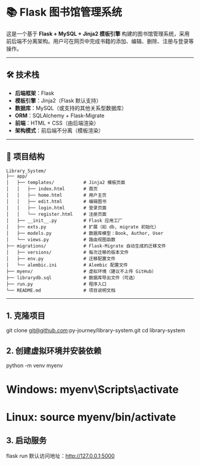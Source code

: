 # 📚 Flask 图书馆管理系统

这是一个基于 **Flask + MySQL + Jinja2 模板引擎** 构建的图书馆管理系统，采用前后端不分离架构。用户可在网页中完成书籍的添加、编辑、删除、注册与登录等操作。

---

## 🛠 技术栈

- **后端框架**：Flask
- **模板引擎**：Jinja2（Flask 默认支持）
- **数据库**：MySQL（或支持的其他关系型数据库）
- **ORM**：SQLAlchemy + Flask-Migrate
- **前端**：HTML + CSS（由后端渲染）
- **架构模式**：前后端不分离（模板渲染）

---

## 📂 项目结构

```text
Library_System/
├── app/
│   ├── templates/           # Jinja2 模板页面
│   │   ├── index.html       # 首页
│   │   ├── home.html        # 用户主页
│   │   ├── edit.html        # 编辑图书
│   │   ├── login.html       # 登录页面
│   │   └── register.html    # 注册页面
│   ├── __init__.py          # Flask 应用工厂
│   ├── exts.py              # 扩展（如 db, migrate 初始化）
│   ├── models.py            # 数据库模型：Book, Author, User
│   └── views.py             # 路由视图函数
├── migrations/              # Flask-Migrate 自动生成的迁移文件
│   ├── versions/            # 每次迁移的版本文件
│   ├── env.py               # 迁移配置文件
│   └── alembic.ini          # Alembic 配置文件
├── myenv/                   # 虚拟环境（建议不上传 GitHub）
├── librarydb.sql            # 数据库导出文件（可选）
├── run.py                   # 程序入口
└── README.md                # 项目说明文档
```


---

## 1. 克隆项目

git clone git@github.com:py-journey/library-system.git
cd library-system

## 2. 创建虚拟环境并安装依赖
python -m venv myenv
# Windows: myenv\Scripts\activate
# Linux: source myenv/bin/activate 

## 3. 启动服务
flask run
默认访问地址：http://127.0.0.1:5000

